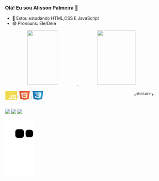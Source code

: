 ### Olá! Eu sou Alisson Palmeira 👋

- 🌱 Estou estudando HTML,CSS E JavaScript
- 😄 Pronouns: Ele/Dele

<div align="center">
  <a href="https://github.com/AlissonPalmeira52">
  <img height="180em" width="45%" src="https://github-readme-stats.vercel.app/api?username=AlissonPalmeira52&show_icons=true&theme=dracula&include_all_commits=true&count_private=true"/>
  <img height="180em" width="50%" src="https://github-readme-stats.vercel.app/api/top-langs/?username=AlissonPalmeira52&layout=compact&langs_count=7&theme=dracula"/>
</div>

<div style="display: inline_block"><br>
  <img align="center" alt="Rafa-Js" height="30" width="40" src="https://raw.githubusercontent.com/devicons/devicon/master/icons/javascript/javascript-plain.svg">
  <img align="center" alt="Alisson-HTML" height="30" width="40" src="https://raw.githubusercontent.com/devicons/devicon/master/icons/html5/html5-original.svg">
  <img align="center" alt="Alisson-CSS" height="30" width="40" src="https://raw.githubusercontent.com/devicons/devicon/master/icons/css3/css3-original.svg">
  <img align="right" alt="Alisson-pic" height="250" style="border-radius:50px;" src="https://i.picasion.com/pic92/6f0a31f8e7823e5fecff787059134878.gif">
</div>  

  
##
  
<div> 
  <a href="https://instagram.com/alisson.pss" target="_blank"><img src="https://img.shields.io/badge/-Instagram-%23E4405F?style=for-the-badge&logo=instagram&logoColor=white" target="_blank"></a>
  <a href = "mailto:alisson.palmeirasilva52@gmail.com"><img src="https://img.shields.io/badge/-Gmail-%23333?style=for-the-badge&logo=gmail&logoColor=white" target="_blank"></a>
  <a href="https://www.linkedin.com/in/alisson-palmeira-417b18239" target="_blank"><img src="https://img.shields.io/badge/-LinkedIn-%230077B5?style=for-the-badge&logo=linkedin&logoColor=white" target="_blank"></a> 
 
 ![Snake animation](https://github.com/AlissonPalmeira52/AlissonPalmeira52/blob/output/github-contribution-grid-snake.svg)
 
</div>
